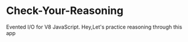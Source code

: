 # Check-Your-Reasoning
Evented I/O for V8 JavaScript.
Hey,Let's practice reasoning through this app
